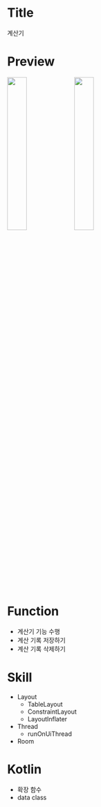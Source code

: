 # Title
계산기

# Preview
<img src="https://user-images.githubusercontent.com/74343321/130707797-a7bacf7d-64d0-454a-a46c-33501721a001.png" width="30%"/> <img src="https://user-images.githubusercontent.com/74343321/130707829-08d221b3-d077-4df3-8f6b-979137618ac2.png" width="30%"/>

# Function
 * 계산기 기능 수행
 * 계산 기록 저장하기
 * 계산 기록 삭제하기

# Skill
 * Layout
   * TableLayout
   * ConstraintLayout
   * LayoutInflater
 * Thread
   * runOnUiThread
 * Room

# Kotlin
 * 확장 함수
 * data class
